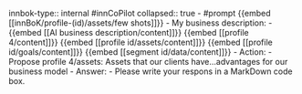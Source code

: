 innbok-type:: internal
#innCoPilot
collapsed:: true
	- #prompt {{embed [[innBoK/profile-(id)/assets/few shots]]}}
		- My business description:
		- {{embed [[AI business description/content]]}} {{embed [[profile 4/content]]}} {{embed [[profile id/assets/content]]}} {{embed [[profile id/goals/content]]}} {{embed [[segment id/data/content]]}}
		- Action:
		- Propose profile 4/assets: Assets that our clients have...advantages for our business model
		- Answer:
		- Please write your respons in a MarkDown code box.





